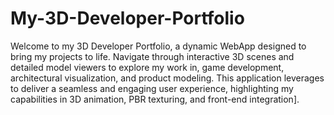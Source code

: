 # My-3D-Developer-Portfolio
Welcome to my 3D Developer Portfolio, a dynamic WebApp designed to bring my projects to life. Navigate through  interactive 3D scenes and detailed model viewers to explore my work in, game development, architectural visualization, and product modeling. This application leverages to deliver a seamless and engaging user experience, highlighting my capabilities in 3D animation, PBR texturing, and front-end integration].

